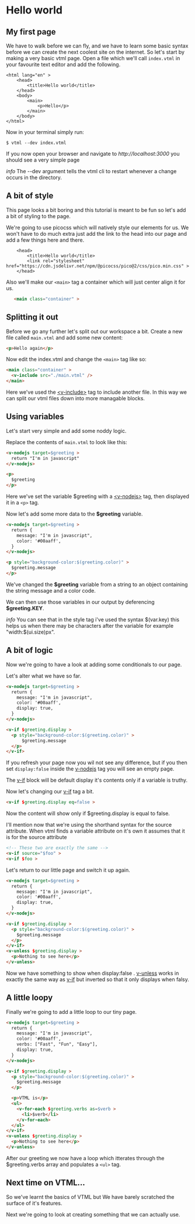 # Hello world

## My first page

We have to walk before we can fly, and we have to learn some basic syntax before we
can create the next coolest site on the internet. So let's start by making a very basic
vtml page. Open a file which we'll call `index.vtml` in your favourite text editor and add
the following.

```
<html lang="en" >
    <head>
        <title>Hello world</title>
    </head>
    <body>
        <main>
            <p>Hello</p>
        </main>
    </body>
</html>
```

Now in your terminal simply run:

`$ vtml --dev index.vtml`

If you now open your browser and navigate to *http://localhost:3000* you should see a very
simple page

<article class="secondary-container" >
<i>info</i>
The --dev argument tells the vtml cli to restart whenever a change occurs in the directory.
</article>




## A bit of style

This page looks a bit boring and this tutorial is meant to be fun so let's add a bit of
styling to the page.

We're going to use picocss which will natively style our elements for us. We won't have
to do much extra just add the link to the head into our page and add a
few things here and there.

```
    <head>
        <title>Hello world</title>
        <link rel="stylesheet" href="https://cdn.jsdelivr.net/npm/@picocss/pico@2/css/pico.min.css" >
    </head>
```
Also we'll make our `<main>` tag a container which will just center align it for us.

```html
   <main class="container" >
```
  
## Splitting it out
Before we go any further let's split out our workspace a bit.
Create a new file called `main.vtml` and add some new content:

```html
<p>Hello again</p>
```

Now edit the index.vtml and change the `<main>` tag like so:

```html
<main class="container" >
  <v-include src="./main.vtml" />
</main>
```

Here we've used the <a class="link" href="/reference#v-include" >&lt;v-include&gt;</a> tag to include another file. In this way we can split our
vtml files down into more managable blocks.






## Using variables
Let's start very simple and add some noddy logic.

Replace the contents of `main.vtml` to look like this:

```html
<v-nodejs target=$greeting >
  return "I'm in javascript"
</v-nodejs>

<p>
  $greeting
</p>
```

Here we've set the variable $greeting with a <a class="link" href="/reference#v-nodejs" >&lt;v-nodejs&gt;</a> tag, then displayed it in a `<p>` tag.


Now let's add some more data to the **$greeting** variable.

```html
<v-nodejs target=$greeting >
  return {
    message: "I'm in javascript",
    color: '#00aaff',
  }
</v-nodejs>

<p style="background-color:$(greeting.color)" >
  $greeting.message
</p>
```

We've changed the **$greeting** variable from a string to an object containing the string message
and a color code.

We can then use those variables in our output by deferencing **$greeting.KEY**.


<article class="secondary-container" >
<i>info</i>
You can see that in the style tag i've used the syntax $(var.key) this helps us when there may be characters after the variable for example "width:$(ui.size)px".
</article>


## A bit of logic
Now we're going to have a look at adding some conditionals to our page.

Let's alter what we have so far.

```html
<v-nodejs target=$greeting >
  return {
    message: "I'm in javascript",
    color: '#00aaff',
    display: true,
  }
</v-nodejs>

<v-if $greeting.display >
  <p style="background-color:$(greeting.color)" >
      $greeting.message
  </p>
</v-if>
```

If you refresh your page now you wil not see any difference, but if you then set `display:false` 
inside the <a class="link" href="/reference#v-nodejs">v-nodejs</a> tag you will see an empty page.

The <a class="link" href="/reference#v-if">v-if</a> block will be default display it's contents only if a variable is truthy.

Now let's changing our <a class="link" href="/reference#v-if">v-if</a> tag a bit.
```html
<v-if $greeting.display eq=false >
```

Now the content will show only if $greeting.display is equal to false.


I'll mention now that we're using the shorthand syntax for the source attribute.
When vtml finds a variable attribute on it's own it assumes that it is for the
source attribute

```html
<!-- These two are exactly the same -->
<v-if source="$foo" >
<v-if $foo >
```

Let's return to our little page and switch it up again.

```html
<v-nodejs target=$greeting >
  return {
    message: "I'm in javascript",
    color: '#00aaff',
    display: true,
  }
</v-nodejs>

<v-if $greeting.display >
  <p style="background-color:$(greeting.color)" >
    $greeting.message
  </p>
</v-if>
<v-unless $greeting.display >
  <p>Nothing to see here</p>
</v-unless>
```

Now we have something to show when display:false . <a class="link" href="/reference#v-unless">v-unless</a> works in exactly the same way as <a class="link" href="/reference#v-if">v-if</a> but inverted so that it only displays when falsy.


## A little loopy
Finally we're going to add a little loop to our tiny page.

```html
<v-nodejs target=$greeting >
  return {
    message: "I'm in javascript",
    color: '#00aaff',
    verbs: ["Fast", "Fun", "Easy"],
    display: true,
  }
</v-nodejs>

<v-if $greeting.display >
  <p style="background-color:$(greeting.color)" >
    $greeting.message
  </p>

  <p>VTML is</p>
  <ul>
    <v-for-each $greeting.verbs as=$verb >
      <li>$verb</li>
    </v-for-each>
  </ul>
</v-if>
<v-unless $greeting.display >
  <p>Nothing to see here</p>
</v-unless>
```

After our greeting we now have a loop which itterates through the $greeting.verbs array
and populates a `<ul>` tag.

## Next time on VTML...
So we've learnt the basics of VTML but We have barely scratched the surface of it's features.

Next we're going to look at creating something that we can actually use.
